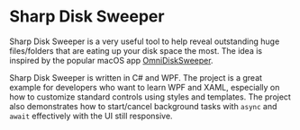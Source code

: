 # Sharp Disk Sweeper

Sharp Disk Sweeper is a very useful tool to help reveal outstanding huge files/folders that are eating up your disk space the most. The idea is inspired by the popular macOS app [OmniDiskSweeper](https://www.omnigroup.com/more/).

Sharp Disk Sweeper is written in C# and WPF. The project is a great example for developers who want to learn WPF and XAML, especially on how to customize standard controls using styles and templates. The project also demonstrates how to start/cancel background tasks with `async` and `await` effectively with the UI still responsive.
